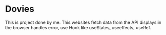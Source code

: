# Dovies
This is project done by me. This websites fetch data from the API displays in the browser handles error, use Hook like useStates, useeffects, useRef.
